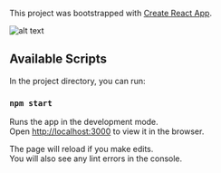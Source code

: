 This project was bootstrapped with [Create React App](https://github.com/facebook/create-react-app).

![alt text](https://github.com/lmerilees/ReactWeatherApp/src/Images/HomeSample2.png)

## Available Scripts

In the project directory, you can run:

### `npm start`

Runs the app in the development mode.<br />
Open [http://localhost:3000](http://localhost:3000) to view it in the browser.

The page will reload if you make edits.<br />
You will also see any lint errors in the console.

